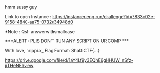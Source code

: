 hmm sussy guy

Link to open Instance : https://instancer.eng.run/challenge?id=2833c02e-9158-4840-aa75-0732e34948d0

*Note : Qs1: answerwithsmallcase

***ALERT : PLIS DON'T RUN ANY SCRIPT ON UR COMP ***

With love, hrippi.x_
Flag Format:
ShaktiCTF{...}

https://drive.google.com/file/d/1aY4Lf9y3EQhE6gHHUW_nSfz-jiTHeNEl/view
